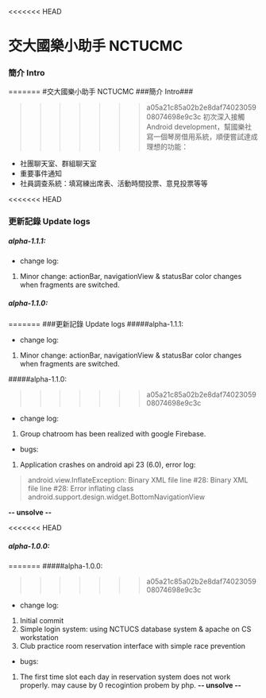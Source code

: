 <<<<<<< HEAD
# 交大國樂小助手 NCTUCMC
### 簡介 Intro
=======
#交大國樂小助手 NCTUCMC
###簡介 Intro###
>>>>>>> a05a21c85a02b2e8daf7402305908074698e9c3c
初次深入接觸Android development，幫國樂社寫一個琴房借用系統，順便嘗試達成理想的功能：
- 社團聊天室、群組聊天室
- 重要事件通知
- 社員調查系統：填寫練出席表、活動時間投票、意見投票等等


<<<<<<< HEAD
### 更新記錄 Update logs
##### alpha-1.1.1: 
- change log:
 1. Minor change: actionBar, navigationView & statusBar color changes when fragments are switched. 

##### alpha-1.1.0: 
=======
###更新記錄 Update logs
#####alpha-1.1.1: 
- change log:
 1. Minor change: actionBar, navigationView & statusBar color changes when fragments are switched. 

#####alpha-1.1.0: 
>>>>>>> a05a21c85a02b2e8daf7402305908074698e9c3c
- change log:
 1. Group chatroom has been realized with google Firebase. 
 
- bugs:
 1. Application crashes on android api 23 (6.0), error log:
 > android.view.InflateException: Binary XML file line #28: Binary XML file line #28: Error inflating class android.support.design.widget.BottomNavigationView

   **-- unsolve --**
 

<<<<<<< HEAD
##### alpha-1.0.0: 
=======
#####alpha-1.0.0: 
>>>>>>> a05a21c85a02b2e8daf7402305908074698e9c3c
- change log:
 1. Initial commit
 2. Simple login system: using NCTUCS database system & apache on CS workstation
 3. Club practice room reservation interface with simple race prevention
 
- bugs:
 1. The first time slot each day in reservation system does not work properly. may cause by 0 recogintion probem by php.  **-- unsolve --**






